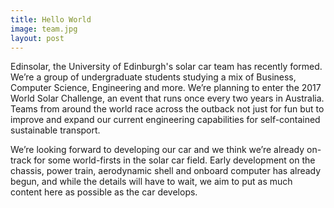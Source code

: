 ```yaml
---
title: Hello World
image: team.jpg
layout: post
---
```


Edinsolar, the University of Edinburgh's solar car team has recently formed. We’re a group of undergraduate students studying a mix of Business, Computer Science, Engineering and more. We’re planning to enter the 2017 World Solar Challenge, an event that runs once every two years in Australia. Teams from around the world race across the outback not just for fun but to improve and expand our current engineering capabilities for self-contained sustainable transport.

We’re looking forward to developing our car and we think we’re already on-track for some world-firsts in the solar car field. Early development on the chassis, power train, aerodynamic shell and onboard computer has already begun, and while the details will have to wait, we aim to put as much content here as possible as the car develops.
